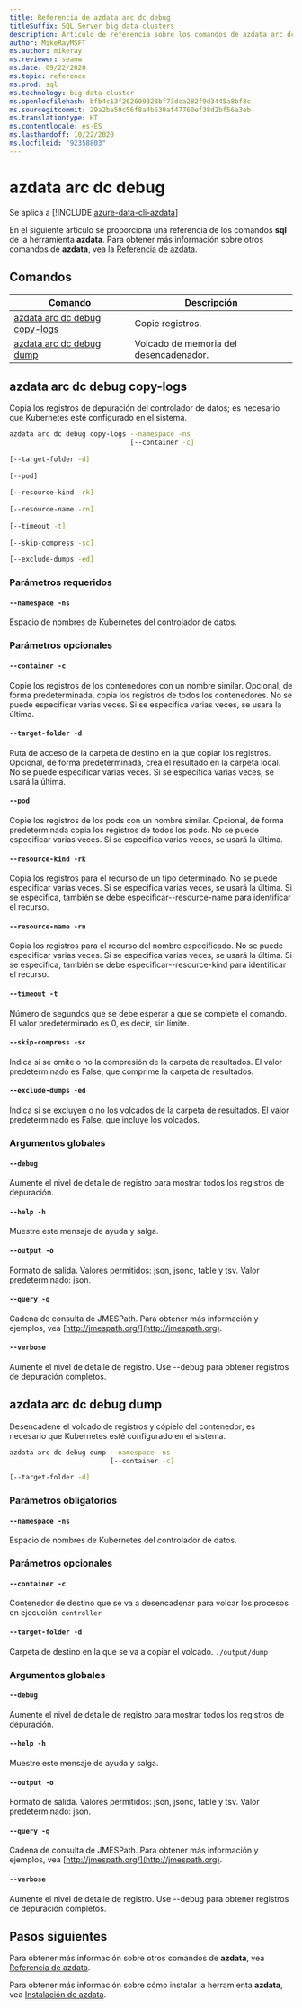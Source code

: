 ```yaml
---
title: Referencia de azdata arc dc debug
titleSuffix: SQL Server big data clusters
description: Artículo de referencia sobre los comandos de azdata arc dc debug.
author: MikeRayMSFT
ms.author: mikeray
ms.reviewer: seanw
ms.date: 09/22/2020
ms.topic: reference
ms.prod: sql
ms.technology: big-data-cluster
ms.openlocfilehash: bfb4c13f262609328bf73dca282f9d3445a8bf8c
ms.sourcegitcommit: 29a2be59c56f8a4b630af47760ef38d2bf56a3eb
ms.translationtype: HT
ms.contentlocale: es-ES
ms.lasthandoff: 10/22/2020
ms.locfileid: "92358803"
---
```

# <a name="azdata-arc-dc-debug"></a>azdata arc dc debug

Se aplica a [!INCLUDE [azure-data-cli-azdata](../../includes/azure-data-cli-azdata.md)]

En el siguiente artículo se proporciona una referencia de los comandos **sql** de la herramienta **azdata**. Para obtener más información sobre otros comandos de **azdata**, vea la [Referencia de azdata](reference-azdata.md).

## <a name="commands"></a>Comandos

|Comando|Descripción|
| --- | --- |
[azdata arc dc debug copy-logs](#azdata-arc-dc-debug-copy-logs) | Copie registros.
[azdata arc dc debug dump](#azdata-arc-dc-debug-dump) | Volcado de memoria del desencadenador.
## <a name="azdata-arc-dc-debug-copy-logs"></a>azdata arc dc debug copy-logs
Copia los registros de depuración del controlador de datos; es necesario que Kubernetes esté configurado en el sistema.
```bash
azdata arc dc debug copy-logs --namespace -ns 
                              [--container -c]  
                              
[--target-folder -d]  
                              
[--pod]  
                              
[--resource-kind -rk]  
                              
[--resource-name -rn]  
                              
[--timeout -t]  
                              
[--skip-compress -sc]  
                              
[--exclude-dumps -ed]
```
### <a name="required-parameters"></a>Parámetros requeridos
#### `--namespace -ns`
Espacio de nombres de Kubernetes del controlador de datos.
### <a name="optional-parameters"></a>Parámetros opcionales
#### `--container -c`
Copie los registros de los contenedores con un nombre similar. Opcional, de forma predeterminada, copia los registros de todos los contenedores. No se puede especificar varias veces. Si se especifica varias veces, se usará la última.
#### `--target-folder -d`
Ruta de acceso de la carpeta de destino en la que copiar los registros. Opcional, de forma predeterminada, crea el resultado en la carpeta local.  No se puede especificar varias veces. Si se especifica varias veces, se usará la última.
#### `--pod`
Copie los registros de los pods con un nombre similar. Opcional, de forma predeterminada copia los registros de todos los pods. No se puede especificar varias veces. Si se especifica varias veces, se usará la última.
#### `--resource-kind -rk`
Copia los registros para el recurso de un tipo determinado. No se puede especificar varias veces. Si se especifica varias veces, se usará la última. Si se especifica, también se debe especificar--resource-name para identificar el recurso.
#### `--resource-name -rn`
Copia los registros para el recurso del nombre especificado. No se puede especificar varias veces. Si se especifica varias veces, se usará la última. Si se especifica, también se debe especificar--resource-kind para identificar el recurso.
#### `--timeout -t`
Número de segundos que se debe esperar a que se complete el comando. El valor predeterminado es 0, es decir, sin límite.
#### `--skip-compress -sc`
Indica si se omite o no la compresión de la carpeta de resultados. El valor predeterminado es False, que comprime la carpeta de resultados.
#### `--exclude-dumps -ed`
Indica si se excluyen o no los volcados de la carpeta de resultados. El valor predeterminado es False, que incluye los volcados.
### <a name="global-arguments"></a>Argumentos globales
#### `--debug`
Aumente el nivel de detalle de registro para mostrar todos los registros de depuración.
#### `--help -h`
Muestre este mensaje de ayuda y salga.
#### `--output -o`
Formato de salida.  Valores permitidos: json, jsonc, table y tsv.  Valor predeterminado: json.
#### `--query -q`
Cadena de consulta de JMESPath. Para obtener más información y ejemplos, vea [http://jmespath.org/](http://jmespath.org).
#### `--verbose`
Aumente el nivel de detalle de registro. Use --debug para obtener registros de depuración completos.
## <a name="azdata-arc-dc-debug-dump"></a>azdata arc dc debug dump
Desencadene el volcado de registros y cópielo del contenedor; es necesario que Kubernetes esté configurado en el sistema.
```bash
azdata arc dc debug dump --namespace -ns 
                         [--container -c]  
                         
[--target-folder -d]
```
### <a name="required-parameters"></a>Parámetros obligatorios
#### `--namespace -ns`
Espacio de nombres de Kubernetes del controlador de datos.
### <a name="optional-parameters"></a>Parámetros opcionales
#### `--container -c`
Contenedor de destino que se va a desencadenar para volcar los procesos en ejecución.
`controller`
#### `--target-folder -d`
Carpeta de destino en la que se va a copiar el volcado. `./output/dump`
### <a name="global-arguments"></a>Argumentos globales
#### `--debug`
Aumente el nivel de detalle de registro para mostrar todos los registros de depuración.
#### `--help -h`
Muestre este mensaje de ayuda y salga.
#### `--output -o`
Formato de salida.  Valores permitidos: json, jsonc, table y tsv.  Valor predeterminado: json.
#### `--query -q`
Cadena de consulta de JMESPath. Para obtener más información y ejemplos, vea [http://jmespath.org/](http://jmespath.org).
#### `--verbose`
Aumente el nivel de detalle de registro. Use --debug para obtener registros de depuración completos.

## <a name="next-steps"></a>Pasos siguientes

Para obtener más información sobre otros comandos de **azdata**, vea [Referencia de azdata](reference-azdata.md). 

Para obtener más información sobre cómo instalar la herramienta **azdata**, vea [Instalación de azdata](..\install\deploy-install-azdata.md).

